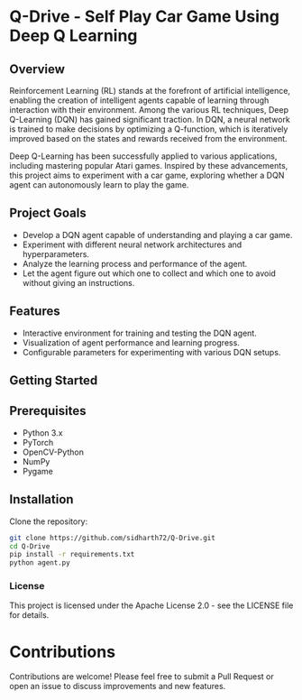 # Q-Drive - Self Play Car Game Using Deep Q Learning
## Overview

Reinforcement Learning (RL) stands at the forefront of artificial intelligence, enabling the creation of intelligent agents capable of learning through interaction with their environment. Among the various RL techniques, Deep Q-Learning (DQN) has gained significant traction. In DQN, a neural network is trained to make decisions by optimizing a Q-function, which is iteratively improved based on the states and rewards received from the environment.

Deep Q-Learning has been successfully applied to various applications, including mastering popular Atari games. Inspired by these advancements, this project aims to experiment with a car game, exploring whether a DQN agent can autonomously learn to play the game.

## Project Goals

- Develop a DQN agent capable of understanding and playing a car game.
- Experiment with different neural network architectures and hyperparameters.
- Analyze the learning process and performance of the agent.
- Let the agent figure out which one to collect and which one to avoid without giving an instructions.

## Features

- Interactive environment for training and testing the DQN agent.
- Visualization of agent performance and learning progress.
- Configurable parameters for experimenting with various DQN setups.

## Getting Started

## Prerequisites

- Python 3.x
- PyTorch
- OpenCV-Python
- NumPy
- Pygame

## Installation

Clone the repository:

```bash
git clone https://github.com/sidharth72/Q-Drive.git
cd Q-Drive
pip install -r requirements.txt
python agent.py
```

### License

This project is licensed under the Apache License 2.0 - see the LICENSE file for details.

# Contributions

Contributions are welcome! Please feel free to submit a Pull Request or open an issue to discuss improvements and new features.


